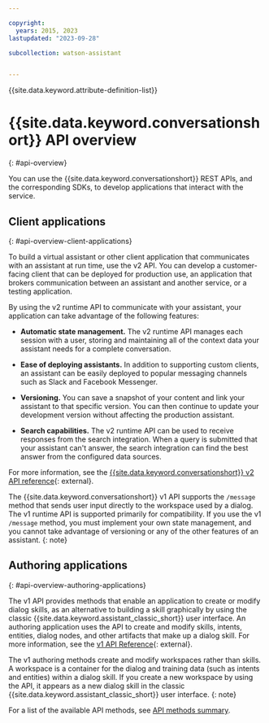 ```yaml
---

copyright:
  years: 2015, 2023
lastupdated: "2023-09-28"

subcollection: watson-assistant


---
```


{{site.data.keyword.attribute-definition-list}}

# {{site.data.keyword.conversationshort}} API overview
{: #api-overview}

You can use the {{site.data.keyword.conversationshort}} REST APIs, and the corresponding SDKs, to develop applications that interact with the service.

## Client applications
{: #api-overview-client-applications}

To build a virtual assistant or other client application that communicates with an assistant at run time, use the v2 API. You can develop a customer-facing client that can be deployed for production use, an application that brokers communication between an assistant and another service, or a testing application.

By using the v2 runtime API to communicate with your assistant, your application can take advantage of the following features:

- **Automatic state management.** The v2 runtime API manages each session with a user, storing and maintaining all of the context data your assistant needs for a complete conversation.

- **Ease of deploying assistants.** In addition to supporting custom clients, an assistant can be easily deployed to popular messaging channels such as Slack and Facebook Messenger.

- **Versioning.** You can save a snapshot of your content and link your assistant to that specific version. You can then continue to update your development version without affecting the production assistant.

- **Search capabilities.** The v2 runtime API can be used to receive responses from the search integration. When a query is submitted that your assistant can't answer, the search integration can find the best answer from the configured data sources.

For more information, see the [{{site.data.keyword.conversationshort}} v2 API reference](https://{DomainName}/apidocs/assistant/assistant-v2){: external}.

The {{site.data.keyword.conversationshort}} v1 API supports the `/message` method that sends user input directly to the workspace used by a dialog. The v1 runtime API is supported primarily for compatibility. If you use the v1 `/message` method, you must implement your own state management, and you cannot take advantage of versioning or any of the other features of an assistant.
{: note}

## Authoring applications
{: #api-overview-authoring-applications}

The v1 API provides methods that enable an application to create or modify dialog skills, as an alternative to building a skill graphically by using the classic {{site.data.keyword.assistant_classic_short}} user interface. An authoring application uses the API to create and modify skills, intents, entities, dialog nodes, and other artifacts that make up a dialog skill. For more information, see the [v1 API Reference](https://{DomainName}/apidocs/assistant/assistant-v1){: external}.

The v1 authoring methods create and modify workspaces rather than skills. A workspace is a container for the dialog and training data (such as intents and entities) within a dialog skill. If you create a new workspace by using the API, it appears as a new dialog skill in the classic {{site.data.keyword.assistant_classic_short}} user interface.
{: note}

For a list of the available API methods, see [API methods summary](/docs/watson-assistant?topic=watson-assistant-api-methods).
